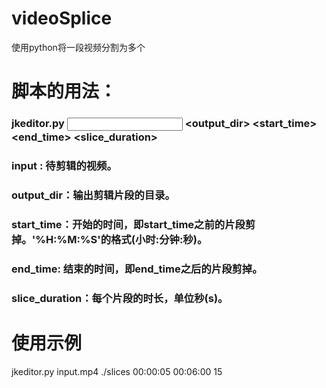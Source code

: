 # videoSplice
使用python将一段视频分割为多个
# 脚本的用法：

### jkeditor.py <input> <output_dir> <start_time> <end_time> <slice_duration>
### input : 待剪辑的视频。
### output_dir：输出剪辑片段的目录。
### start_time：开始的时间，即start_time之前的片段剪掉。'%H:%M:%S'的格式(小时:分钟:秒)。
### end_time: 结束的时间，即end_time之后的片段剪掉。
### slice_duration：每个片段的时长，单位秒(s)。
# 使用示例

jkeditor.py input.mp4 ./slices 00:00:05 00:06:00 15

